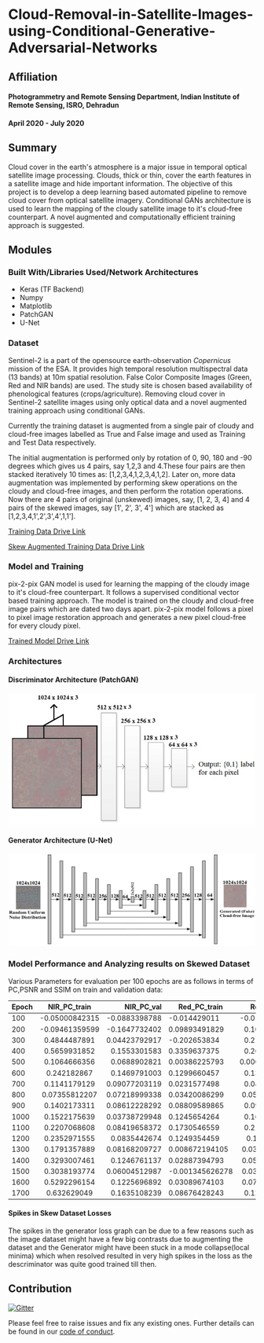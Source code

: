 # Cloud-Removal-in-Satellite-Images-using-Conditional-Generative-Adversarial-Networks

## Affiliation
#### Photogrammetry and Remote Sensing Department, Indian Institute of Remote Sensing, ISRO, Dehradun
#### April 2020 - July 2020

## Summary

Cloud cover in the earth's atmosphere is a major issue in temporal optical satellite image processing. Clouds, thick or thin, cover the earth features in a satellite image and hide important information. The objective of this project is to develop a deep learning based automated pipeline to remove cloud cover from optical satellite imagery. Conditional GANs architecture is used to learn the mapping of the cloudy satellite image to it's cloud-free counterpart. A novel augmented and computationally efficient training approach is suggested.

## Modules

### Built With/Libraries Used/Network Architectures

* Keras (TF Backend)
* Numpy
* Matplotlib
* PatchGAN
* U-Net

### Dataset

Sentinel-2 is a part of the opensource earth-observation *Copernicus* mission of the ESA. It provides high temporal resolution multispectral data (13 bands) at 10m spatial resolution. False Color Composite Images (Green, Red and NIR bands) are used. The study site is chosen based availability of phenological features (crops/agriculture). 
Removing cloud cover in Sentinel-2 satellite images using only optical data and a novel augmented training approach using conditional GANs.

Currently the training dataset is augmented from a single pair of cloudy and cloud-free images labelled as True and False image and used as Training and Test Data respectively.

The initial augmentation is performed only by rotation of 0, 90, 180 and -90 degrees which gives us 4 pairs, say 1,2,3 and 4.These four pairs are then stacked iteratively 10 times as: [1,2,3,4,1,2,3,4,1,2].
Later on, more data augmentation was implemented by performing skew operations on the cloudy and cloud-free images, and then perform the rotation operations. Now there are 4 pairs of original (unskewed) images, say, [1, 2, 3, 4] and 4 pairs of the skewed images, say [1', 2', 3', 4'] which are stacked as [1,2,3,4,1',2',3',4',1,1'].

[Training Data Drive Link](https://drive.google.com/file/d/1dJqHhZUHgYrf0_42CBswJklQgxsApAXQ/view?usp=sharing)

[Skew Augmented Training Data Drive Link](https://drive.google.com/file/d/1jipx2uAULbB32oSfW09k6rJmMdkoh_Wt/view?usp=sharing)

### Model and Training 

pix-2-pix GAN model is used for learning the mapping of the cloudy image to it's cloud-free counterpart. It follows a supervised conditional vector based training approach. The model is trained on the cloudy and cloud-free image pairs which are dated two days apart. pix-2-pix model follows a pixel to pixel image restoration approach and generates a new pixel cloud-free for every cloudy pixel.

[Trained Model Drive Link](https://drive.google.com/drive/folders/1kmXGRGnV4Lj8zRIoLWPp7FLGhNDf7bKQ?usp=sharing)

### Architectures 

#### Discriminator Architecture (PatchGAN)

![Proposed U-Net Generator for the pix2pix GAN](https://github.com/Chintan2108/Cloud-Removal-in-Satellite-Images-using-Conditional-Generative-Adversarial-Networks/blob/master/network%20architectures/discriminator_.png)

#### Generator Architecture (U-Net)

![Proposed PatchGAN Discriminator for the pix2pix GAN](https://github.com/Chintan2108/Cloud-Removal-in-Satellite-Images-using-Conditional-Generative-Adversarial-Networks/blob/master/network%20architectures/generator_new__.jpg)

### Model Performance and Analyzing results on Skewed Dataset

Various Parameters for evaluation per 100 epochs are as follows in terms of PC,PSNR and SSIM on train and validation data:


| Epoch     |NIR_PC_train   |NIR_PC_val   |Red_PC_train   |Red_PC_val     |Green_PC_train  |Green_PC_val   |PSNR_train     |PSNR_val     |SSIM_train      |SSIM_val    |
| ----------|:-------------:| -----------:| ------------- |:-------------:| --------------:| ------------- |:-------------:| -----------:| -------------- |:-----------|
| 100       |-0.05000842315 |-0.0883398788| -0.014429011  |-0.01942083916 | 0.155553528    | 0.1314745827  |10.5787193     |9.944368826  | 0.1558209028   |0.1387626019|
| 200       |-0.09461359599 |-0.1647732402| 0.09893491829 |0.1078286654   | 0.07439906456  | 0.06439988178 |19.49975022    |17.96775821  | 0.5434919468   |0.4879971859|
| 300       |0.4844487891   |0.04423792917| -0.202653834  |0.2110942252   | 0.100536630    | 0.1016198901  |27.39418744    |24.93884501  | 0.9066141119   |0.8419657794|
| 400       |0.5659931852   |0.1553301583 | 0.3359637375  |0.2660727986   | 0.2462063361   | 0.1102983506  |31.2101439     |27.2062056   | 0.9494872523   |0.8889470705|
| 500       |0.1064666356   |0.0688902821 | 0.00386225793 |0.000663448184 | -0.06814932682 | -0.1012978036 |20.8824697     |19.21863675  | 0.4620478366   |0.4057640266|
| 600       |0.242182867    |0.1469791003 | 0.1299660457  |0.1374295475   |-0.02266885263  |-0.05183500483 |24.81609684    |22.2485777   |0.6618107623    |0.6026207847|
| 700       |0.1141179129   |0.09077203119|0.0231577498   |0.0461014954   |0.01413759484   |0.01533657492  |15.81737335    |14.91596596  |0.1561151655    |0.1371105281|
| 800       |0.07355812207  |0.07218999338|0.03420086299  |0.05645767604  |0.04626819331   |0.05379545084  |14.91536278    |14.151824    |0.1232767038    |0.1109237418|
| 900       |0.1402173311   |0.08612228292|0.08809589865  |0.0939511939   |0.1013317205    |0.09384005917  |18.03352817    |16.77826748  |0.2319571403    |0.2019726696|
| 1000      |0.1522175639   |0.03738729948|0.1245654264   |0.1658647433   |0.1536526258    |0.1253755692   |22.9342766     |20.83937953  |0.489397219     |0.4237837526|
| 1100      |0.2207068608   |0.08419658372|0.1730546559   |0.2173727323   |0.219995931     |0.1654665957   |26.96671849    |24.0358739   |0.7026804423    |0.6182513077|
| 1200      |0.2352971555   |0.0835442674 |0.1249354459   |0.147639293    |0.1379616916    |0.1153903569   |26.10884684    |23.56929742  |0.6732339429    |0.5950390088|
| 1300      |0.1791357889   |0.08168209727|0.008672194105 |0.03997902222  |0.0101701286    |0.006031576638 |23.91331973    |22.03335297  |0.5194873822    |0.4578776459|
| 1400      |0.3293007461   |0.1246761137 |0.02887394793  |0.05673247339  |0.04255831788   |0.01574076197  |23.80483363    |21.73766691  |0.5543500455    |0.4823385855|
| 1500      |0.3038193774   |0.06004512987|-0.001345626278|0.03361086924  |0.00718772725   |0.004563553405 |23.92568466    |21.85922651  |0.6341453641    |0.5565858715|
| 1600      |0.5292296154   |0.1225696892 |0.03089674103  |0.07625537081  |0.08322336163   |0.06492719505  |28.1318743     |24.72636908  |0.7972798953    |0.7104326953|
| 1700      |0.632629049    |0.1635108239 |0.08676428243  |0.1230198421   |0.2582400218    |0.1075018241   |31.25227794    |26.33953686  |0.8842468747    |0.7974064016|

#### Spikes in Skew Dataset Losses

The spikes in the generator loss graph can be due to a few reasons such as the image dataset might have a few big contrasts due to augmenting the dataset and the Generator might have been stuck in a mode collapse(local minima) which when resolved resulted in very high spikes in the loss as the descriminator was quite good trained till then.

## Contribution

[![Gitter](https://badges.gitter.im/Cloud-Removal-in-Satellite-Images-using-GANs/community.svg)](https://gitter.im/Cloud-Removal-in-Satellite-Images-using-GANs/community?utm_source=badge&utm_medium=badge&utm_campaign=pr-badge)

Please feel free to raise issues and fix any existing ones. Further details can be found in our [code of conduct](https://github.com/Chintan2108/Cloud-Removal-in-Satellite-Images-using-Conditional-Generative-Adversarial-Networks/blob/master/CODE_OF_CONDUCT.md).
